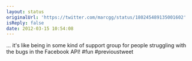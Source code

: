 ```yaml
---
layout: status
originalUrl: 'https://twitter.com/marcgg/status/180245489135001602'
isReply: false
date: 2012-03-15 10:54:08
---
```


... it's like being in some kind of support group for people struggling with the bugs in the Facebook API! #fun #previoustweet
